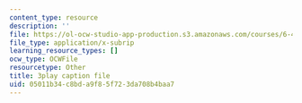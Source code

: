 ```yaml
---
content_type: resource
description: ''
file: https://ol-ocw-studio-app-production.s3.amazonaws.com/courses/6-451-principles-of-digital-communication-ii-spring-2005/05011b34c8bda9f85f723da708b4baa7_DyRLOmVRQDw.srt
file_type: application/x-subrip
learning_resource_types: []
ocw_type: OCWFile
resourcetype: Other
title: 3play caption file
uid: 05011b34-c8bd-a9f8-5f72-3da708b4baa7
---
```

